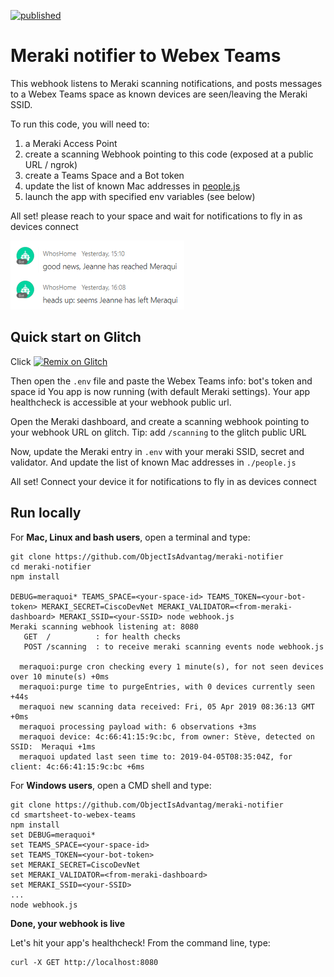 [![published](https://static.production.devnetcloud.com/codeexchange/assets/images/devnet-published.svg)](https://developer.cisco.com/codeexchange/github/repo/ObjectIsAdvantag/meraki-notifier)
# Meraki notifier to Webex Teams

This webhook listens to Meraki scanning notifications, and posts messages to a Webex Teams space as known devices are seen/leaving the Meraki SSID.

To run this code, you will need to:
1. a Meraki Access Point
2. create a scanning Webhook pointing to this code (exposed at a public URL / ngrok)
3. create a Teams Space and a Bot token
4. update the list of known Mac addresses in [people.js](./people.js)
5. launch the app with specified env variables (see below)

All set! please reach to your space and wait for notifications to fly in as devices connect

![bot in action](./img/DeviceSeenLeft.png)


## Quick start on Glitch

Click [![Remix on Glitch](https://cdn.glitch.com/2703baf2-b643-4da7-ab91-7ee2a2d00b5b%2Fremix-button.svg)](https://glitch.com/edit/#!/import/github/ObjectIsAdvantag/meraki-notifier)

Then open the `.env` file and paste the Webex Teams info: bot's token and space id
You app is now running (with default Meraki settings).
Your app healthcheck is accessible at your webhook public url.

Open the Meraki dashboard, and create a scanning webhook pointing to your webhook URL on glitch.
Tip: add `/scanning` to the glitch public URL

Now, update the Meraki entry in `.env` with your meraki SSID, secret and validator.
And update the list of known Mac addresses in `./people.js`

All set! Connect your device it for notifications to fly in as devices connect


## Run locally

For **Mac, Linux and bash users**, open a terminal and type:

```shell
git clone https://github.com/ObjectIsAdvantag/meraki-notifier
cd meraki-notifier
npm install

DEBUG=meraquoi* TEAMS_SPACE=<your-space-id> TEAMS_TOKEN=<your-bot-token> MERAKI_SECRET=CiscoDevNet MERAKI_VALIDATOR=<from-meraki-dashboard> MERAKI_SSID=<your-SSID> node webhook.js
Meraki scanning webhook listening at: 8080
   GET  /          : for health checks
   POST /scanning  : to receive meraki scanning events node webhook.js
  
  meraquoi:purge cron checking every 1 minute(s), for not seen devices over 10 minute(s) +0ms
  meraquoi:purge time to purgeEntries, with 0 devices currently seen +44s
  meraquoi new scanning data received: Fri, 05 Apr 2019 08:36:13 GMT +0ms
  meraquoi processing payload with: 6 observations +3ms
  meraquoi device: 4c:66:41:15:9c:bc, from owner: Stève, detected on SSID:  Meraqui +1ms
  meraquoi updated last seen time to: 2019-04-05T08:35:04Z, for client: 4c:66:41:15:9c:bc +6ms
```

For **Windows users**, open a CMD shell and type:

```shell
git clone https://github.com/ObjectIsAdvantag/meraki-notifier
cd smartsheet-to-webex-teams
npm install
set DEBUG=meraquoi*
set TEAMS_SPACE=<your-space-id>
set TEAMS_TOKEN=<your-bot-token>
set MERAKI_SECRET=CiscoDevNet
set MERAKI_VALIDATOR=<from-meraki-dashboard>
set MERAKI_SSID=<your-SSID>
...
node webhook.js
```


**Done, your webhook is live**

Let's hit your app's healthcheck! 
From the command line, type:

```shell
curl -X GET http://localhost:8080
```

